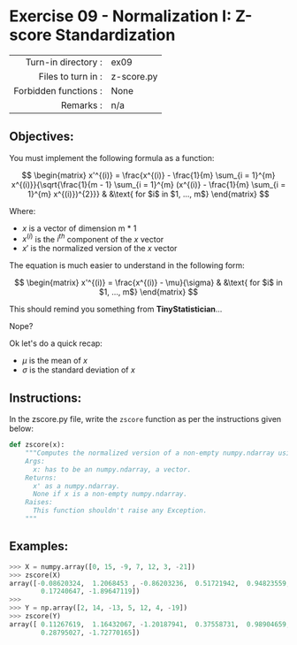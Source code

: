 # Exercise 09 - Normalization I: Z-score Standardization

|                         |                    |
| -----------------------:| ------------------ |
|   Turn-in directory :   |  ex09              |
|   Files to turn in :    |  z-score.py        |
|   Forbidden functions : |  None              |
|   Remarks :             |  n/a               |

## Objectives:
You must implement the following formula as a function:  

$$
\begin{matrix}
 x'^{(i)} = \frac{x^{(i)} - \frac{1}{m} \sum_{i = 1}^{m} x^{(i)}}{\sqrt{\frac{1}{m - 1} \sum_{i = 1}^{m} (x^{(i)} - \frac{1}{m} \sum_{i = 1}^{m} x^{(i)})^{2}}} & &\text{ for $i$ in $1, ..., m$} 
\end{matrix}
$$

Where:  
- $x$ is a vector of dimension m * 1
- $x^{(i)}$ is the $i^{th}$ component of the $x$ vector
- $x'$ is the normalized version of the $x$ vector

The equation is much easier to understand in the following form:

$$
\begin{matrix}
x'^{(i)} = \frac{x^{(i)} - \mu}{\sigma} & &\text{ for $i$ in $1, ..., m$}
\end{matrix}
$$

This should remind you something from **TinyStatistician**...

Nope?  

Ok let's do a quick recap: 
- $\mu$ is the mean of $x$
- $\sigma$ is the standard deviation of $x$


## Instructions:
In the zscore.py file, write the `zscore` function as per the instructions given below:
```python
def zscore(x):
    """Computes the normalized version of a non-empty numpy.ndarray using the z-score standardization.
    Args:
      x: has to be an numpy.ndarray, a vector.
    Returns:
      x' as a numpy.ndarray. 
      None if x is a non-empty numpy.ndarray.
    Raises:
      This function shouldn't raise any Exception.
    """
```

## Examples:
```python
>>> X = numpy.array([0, 15, -9, 7, 12, 3, -21])
>>> zscore(X)
array([-0.08620324,  1.2068453 , -0.86203236,  0.51721942,  0.94823559,
        0.17240647, -1.89647119])
>>>
>>> Y = np.array([2, 14, -13, 5, 12, 4, -19])
>>> zscore(Y)
array([ 0.11267619,  1.16432067, -1.20187941,  0.37558731,  0.98904659,
        0.28795027, -1.72770165])
```
